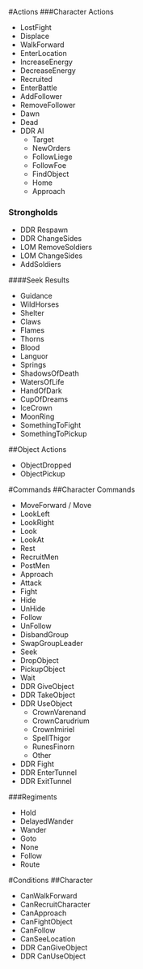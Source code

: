 #Actions
###Character Actions
- LostFight
- Displace
- WalkForward
- EnterLocation
- IncreaseEnergy
- DecreaseEnergy
- Recruited
- EnterBattle
- AddFollower
- RemoveFollower
- Dawn
- Dead 
- DDR AI
  - Target
  - NewOrders
  - FollowLiege
  - FollowFoe
  - FindObject
  - Home
  - Approach
### Strongholds
- DDR Respawn
- DDR ChangeSides
- LOM RemoveSoldiers
- LOM ChangeSides
- AddSoldiers

####Seek Results
- Guidance 
- WildHorses
- Shelter
- Claws
- Flames
- Thorns
- Blood
- Languor
- Springs
- ShadowsOfDeath
- WatersOfLife
- HandOfDark
- CupOfDreams
- IceCrown
- MoonRing
- SomethingToFight
- SomethingToPickup

##Object Actions

- ObjectDropped
- ObjectPickup

#Commands
##Character Commands
- MoveForward / Move
- LookLeft
- LookRight
- Look
- LookAt
- Rest
- RecruitMen
- PostMen
- Approach
- Attack
- Fight
- Hide
- UnHide
- Follow
- UnFollow
- DisbandGroup
- SwapGroupLeader
- Seek
- DropObject
- PickupObject
- Wait
- DDR GiveObject
- DDR TakeObject
- DDR UseObject
  - CrownVarenand
  - CrownCarudrium
  - CrownImiriel
  - SpellThigor
  - RunesFinorn
  - Other
- DDR Fight
- DDR EnterTunnel
- DDR ExitTunnel

###Regiments
- Hold
- DelayedWander
- Wander
- Goto
- None
- Follow
- Route

#Conditions
##Character
- CanWalkForward
- CanRecruitCharacter
- CanApproach
- CanFightObject
- CanFollow
- CanSeeLocation
- DDR CanGiveObject
- DDR CanUseObject